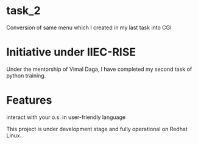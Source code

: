# task_2
Conversion of same menu which I created in my last task into CGI
# Initiative under IIEC-RISE
Under the mentorship of Vimal Daga, I have completed my second task of python training.
# Features
interact with your o.s. in user-friendly language

This project is under development stage and fully operational on Redhat Linux.
